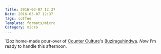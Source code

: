 ```yaml
---
Title: 2016-03-07 12:37
Date: 2016-03-07 12:37
Tags: coffee
Template: formats/micro
Category: micro
...
```


12oz home-made pour-over of [Counter Culture]'s [Buziraguhindwa]. *Now* I'm ready to handle this afternoon.

[Counter Culture]: https://counterculturecoffee.com
[Buziraguhindwa]: https://counterculturecoffee.com/store/coffee/buziraguhindwa
